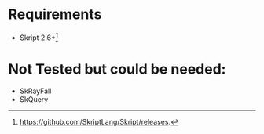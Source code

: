 # Requirements #
* Skript 2.6+[^1]
# Not Tested but could be needed:
* SkRayFall
* SkQuery
[^1]: https://github.com/SkriptLang/Skript/releases.
